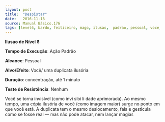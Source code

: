 ```yaml
---
layout: post
title:  "Despistar"
date:   2016-11-13
source: Manual Básico.176
tags: [level6, bardo, feiticeiro, mago, ilusao,  padrao, pessoal, voce, outro, concentracao, minuto , nenhum]
---
```


**Ilusao de Nível 6**

**Tempo de Execução**: Ação Padrão

**Alcance**: Pessoal

**Alvo/Efeito**: Você/ uma duplicata ilusória

**Duração**: concentração, até 1 minuto

**Teste de Resistência**: Nenhum

Você se torna invisível (como invi sibi li dade  aprimorada). Ao mesmo tempo, uma cópia ilusória de você (como imagem maior) surge no ponto em que você está. 
A duplicata tem o mesmo deslocamento, fala e gesticula como se fosse real — mas não pode atacar, nem lançar magias